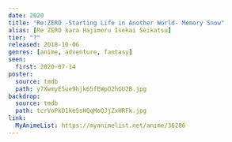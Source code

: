 ```yaml
---
date: 2020
title: "Re:ZERO -Starting Life in Another World- Memory Snow"
alias: [Re ZERO kara Hajimeru Isekai Seikatsu]
tier: "?"
released: 2018-10-06
genres: [anime, adventure, fantasy]
seen:
  first: 2020-07-14
poster:
  source: tmdb
  path: y7XwmyE5ue9hjk65fEWpO2hGU2B.jpg
backdrop:
  source: tmdb
  path: tcrVoPkD1keSsHQqMoQJjZxHRFk.jpg
link:
  MyAnimeList: https://myanimelist.net/anime/36286
---
```

